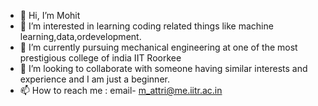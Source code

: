 - 👋 Hi, I’m Mohit
- 👀 I’m interested in learning coding related things like machine learning,data,ordevelopment.
- 🌱 I’m currently pursuing mechanical engineering at one of the most prestigious college of india IIT Roorkee
- 💞️ I’m looking to collaborate with someone having similar interests and experience and I am just a beginner.
- 📫 How to reach me : email- m_attri@me.iitr.ac.in

<!---
Mohit7076A/Mohit7076A is a ✨ special ✨ repository because its `README.md` (this file) appears on your GitHub profile.
You can click the Preview link to take a look at your changes.
--->
